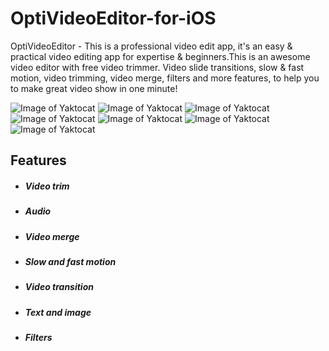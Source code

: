# OptiVideoEditor-for-iOS

OptiVideoEditor - This is a professional video edit app, it's an easy & practical video editing app for expertise & beginners.This is an awesome video editor with free video trimmer. Video slide transitions, slow & fast motion, video trimming, video merge, filters and more features, to help you to make great video show in one minute!

![Image of Yaktocat](https://raw.githubusercontent.com/jaiobs/OptiVideoEditor-for-iOS/master/ScreenShots/VideoEditor.png)
![Image of Yaktocat](https://raw.githubusercontent.com/jaiobs/OptiVideoEditor-for-iOS/master/ScreenShots/AddImage.png)
![Image of Yaktocat](https://raw.githubusercontent.com/jaiobs/OptiVideoEditor-for-iOS/master/ScreenShots/AddMusic.png)
![Image of Yaktocat](https://raw.githubusercontent.com/jaiobs/OptiVideoEditor-for-iOS/master/ScreenShots/MergeVideo.png)
![Image of Yaktocat](https://raw.githubusercontent.com/jaiobs/OptiVideoEditor-for-iOS/master/ScreenShots/SlowFastMotion.png)
![Image of Yaktocat](https://raw.githubusercontent.com/jaiobs/OptiVideoEditor-for-iOS/master/ScreenShots/Transition.png)
![Image of Yaktocat](https://raw.githubusercontent.com/jaiobs/OptiVideoEditor-for-iOS/master/ScreenShots/AddText.png)

## Features

- ##### Video trim

- ##### Audio

- ##### Video merge

- ##### Slow and fast motion

- ##### Video transition

- ##### Text and image

- ##### Filters
